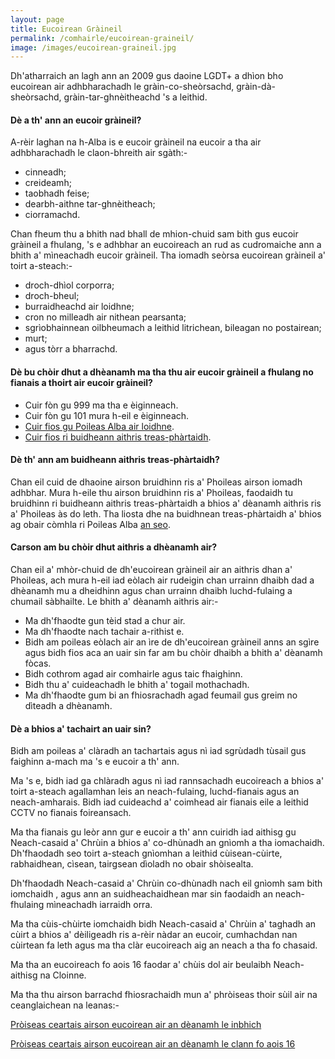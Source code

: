 ```yaml
---
layout: page
title: Eucoirean Gràineil
permalink: /comhairle/eucoirean-graineil/
image: /images/eucoirean-graineil.jpg
---
```


Dh'atharraich an lagh ann an 2009 gus daoine LGDT+ a dhìon bho eucoirean air adhbharachadh le gràin-co-sheòrsachd, gràin-dà-sheòrsachd, gràin-tar-ghnèitheachd 's a leithid.

#### Dè a th' ann an eucoir gràineil?

A-rèir laghan na h-Alba is e eucoir gràineil na eucoir a tha air adhbharachadh le claon-bhreith air sgàth:-

* cinneadh;
* creideamh;
* taobhadh feise;
* dearbh-aithne tar-ghnèitheach;
* ciorramachd.

Chan fheum thu a bhith nad bhall de mhion-chuid sam bith gus eucoir gràineil a fhulang, 's e adhbhar an eucoireach an rud as cudromaiche ann a bhith a' mìneachadh eucoir gràineil. Tha iomadh seòrsa eucoirean gràineil a' toirt a-steach:-

* droch-dhìol corporra;
* droch-bheul;
* burraidheachd air loidhne;
* cron no milleadh air nithean pearsanta;
* sgrìobhainnean oilbheumach a leithid litrichean, bileagan no postairean;
* murt;
* agus tòrr a bharrachd.

#### Dè bu chòir dhut a dhèanamh ma tha thu air eucoir gràineil a fhulang no fianais a thoirt air eucoir gràineil?

* Cuir fòn gu 999 ma tha e èiginneach.
* Cuir fòn gu 101 mura h-eil e èiginneach.
* [Cuir fios gu Poileas Alba air loidhne](https://www.scotland.police.uk/secureforms/hate-crime/).
* [Cuir fios ri buidheann aithris treas-phàrtaidh](http://www.scotland.police.uk/contact-us/hate-crime-and-third-party-reporting/third-party-reporting-centres).

#### Dè th' ann am buidheann aithris treas-phàrtaidh?

Chan eil cuid de dhaoine airson bruidhinn ris a' Phoileas airson iomadh adhbhar. Mura h-eile thu airson bruidhinn ris a' Phoileas, faodaidh tu bruidhinn ri buidheann aithris treas-phàrtaidh a bhios a' dèanamh aithris ris a' Phoileas às do leth. Tha liosta dhe na buidhnean treas-phàrtaidh a' bhios ag obair còmhla ri Poileas Alba [an seo](http://www.scotland.police.uk/contact-us/hate-crime-and-third-party-reporting/third-party-reporting-centres).

#### Carson am bu chòir dhut aithris a dhèanamh air?

Chan eil a' mhòr-chuid de dh'eucoirean gràineil air an aithris dhan a' Phoileas, ach mura h-eil iad eòlach air rudeigin chan urrainn dhaibh dad a dhèanamh mu a dheidhinn agus chan urrainn dhaibh luchd-fulaing a chumail sàbhailte. Le bhith a' dèanamh aithris air:-

* Ma dh'fhaodte gun tèid stad a chur air.
* Ma dh'fhaodte nach tachair a-rithist e.
* Bidh am poileas eòlach air an ìre de dh'eucoirean gràineil anns an sgìre agus bidh fios aca an uair sin far am bu chòir dhaibh a bhith a' dèanamh fòcas.
* Bidh cothrom agad air comhairle agus taic fhaighinn.
* Bidh thu a' cuideachadh le bhith a' togail mothachadh.
* Ma dh'fhaodte gum bi an fhiosrachadh agad feumail gus greim no dìteadh a dhèanamh.

#### Dè a bhios a' tachairt an uair sin?

Bidh am poileas a' clàradh an tachartais agus nì iad sgrùdadh tùsail gus faighinn a-mach ma 's e eucoir a th' ann.

Ma 's e, bidh iad ga chlàradh agus nì iad rannsachadh eucoireach a bhios a' toirt a-steach agallamhan leis an neach-fulaing, luchd-fianais agus an neach-amharais. Bidh iad cuideachd a' coimhead air fianais eile a leithid CCTV no fianais foireansach.

Ma tha fianais gu leòr ann gur e eucoir a th' ann cuiridh iad aithisg gu Neach-casaid a' Chrùin a bhios a' co-dhùnadh an gnìomh a tha iomachaidh. Dh'fhaodadh seo toirt a-steach gnìomhan a leithid cùisean-cùirte, rabhaidhean, cìsean, tairgsean dìoladh no obair shòisealta.

Dh'fhaodadh Neach-casaid a' Chrùin co-dhùnadh nach eil gnìomh sam bith iomchaidh , agus ann an suidheachaidhean mar sin faodaidh an neach-fhulaing mìneachadh iarraidh orra.

Ma tha cùis-chùirte iomchaidh bidh Neach-casaid a' Chrùin a' taghadh an cùirt a bhios a' dèiligeadh ris a-rèir nàdar an eucoir, cumhachdan nan cùirtean fa leth agus ma tha clàr eucoireach aig an neach a tha fo chasaid.

Ma tha an eucoireach fo aois 16 faodar a' chùis dol air beulaibh Neach-aithisg na Cloinne.

Ma tha thu airson barrachd fhiosrachaidh mun a' phròiseas thoir sùil air na ceanglaichean na leanas:-

[Pròiseas ceartais airson eucoirean air an dèanamh le inbhich](http://www.victimsofcrimeinscotland.org.uk/the-justice-process/step-by-step-guide-to-the-justice-process/crime-committed-by-an-adult-over-16/)

[Pròiseas ceartais airson eucoirean air an dèanamh le clann fo aois 16](http://www.victimsofcrimeinscotland.org.uk/the-justice-process/step-by-step-guide-to-the-justice-process/crime-committed-by-a-young-person-under-16/)
